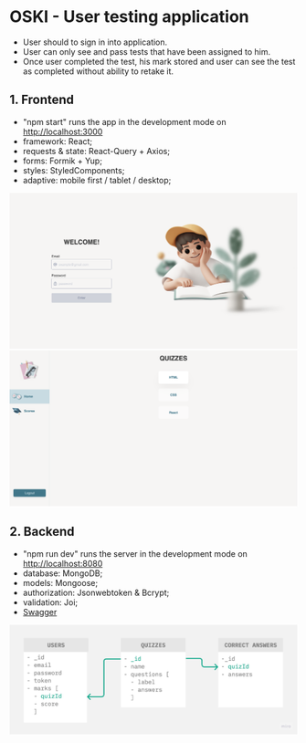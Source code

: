 # OSKI - User testing application

- User should to sign in into application.
- User can only see and pass tests that have been assigned to him.
- Once user completed the test, his mark stored and user can see the test as completed without ability to retake it.

## 1. Frontend

- "npm start" runs the app in the development mode on [http://localhost:3000](http://localhost:3000)
- framework: React;
- requests & state: React-Query + Axios;
- forms: Formik + Yup;
- styles: StyledComponents;
- adaptive: mobile first / tablet / desktop;

<img src="./public/authpage.png" alt="Authorization page"/>
<img src="./public/homepage.png" alt="Home page"/>

## 2. Backend

- "npm run dev" runs the server in the development mode on [http://localhost:8080](http://localhost:8080)
- database: MongoDB;
- models: Mongoose;
- authorization: Jsonwebtoken & Bcrypt;
- validation: Joi;
- [Swagger](https://app.swaggerhub.com/apis/UliaBojko/OSKI/1.0.0)

<img src="./public/models.jpg" alt="models"/>
